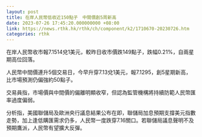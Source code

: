 ```yaml
---
layout: post
title: 在岸人民幣低收近150點子　中間價創5周新高
date: 2023-07-26 17:45:20.000000000 +08:00
link: https://news.rthk.hk/rthk/ch/component/k2/1710670-20230726.htm
categories: rthk
---
```


在岸人民幣收市報7.1514兌1美元，較昨日收市價跌149點子，跌幅0.21%，自兩星期高位回落。

人民幣中間價連升5個交易日，今早升穿7.13兌1美元，報7.1295，創5星期新高，比市場預測仍偏強約50點子。

交易員指，市場價與中間價的偏離明顯收窄，但認為監管機構將持續防範人民幣匯率過度偏弱。

分析指，美國聯儲局及歐洲央行議息結果公布在即，聯儲局加息預期支撐美元指數走勢，加上逢低購匯需求仍多，人民幣一度跌穿7.16關口。若聯儲局議息聲明不及預期鷹派，人民幣有望擴大反彈。
